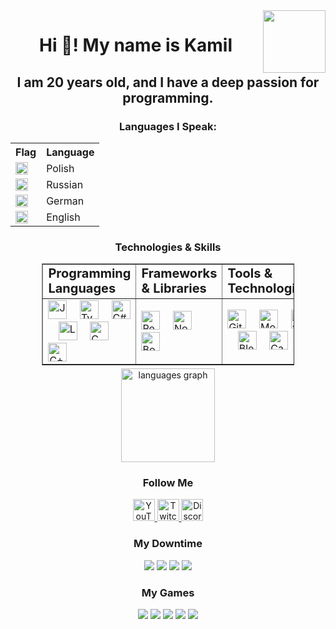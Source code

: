 <img align="right" height="100" src="https://i.ibb.co/Xk5nqPfc/Pasted-20240916-184059-preview-r.png" />

<h1 align="center">Hi 👋! My name is Kamil</h1>
<h2 align="center">I am 20 years old, and I have a deep passion for programming.</h2>

<h3 align="center">Languages I Speak:</h3>
<div align="center">
  <table>
    <tr>
      <th>Flag</th>
      <th>Language</th>
    </tr>
    <tr>
      <td><img src="https://upload.wikimedia.org/wikipedia/en/1/12/Flag_of_Poland.svg" height="20" alt="Polish flag" /></td>
      <td>Polish</td>
    </tr>
    <tr>
      <td><img src="https://upload.wikimedia.org/wikipedia/en/f/f3/Flag_of_Russia.svg" height="20" alt="Russian flag" /></td>
      <td>Russian</td>
    </tr>
    <tr>
      <td><img src="https://upload.wikimedia.org/wikipedia/en/b/ba/Flag_of_Germany.svg" height="20" alt="German flag" /></td>
      <td>German</td>
    </tr>
    <tr>
      <td><img src="https://upload.wikimedia.org/wikipedia/en/thumb/a/ae/Flag_of_the_United_Kingdom.svg/2560px-Flag_of_the_United_Kingdom.svg.png" height="20" alt="English flag" /></td>
      <td>English</td>
    </tr>
  </table>
</div>

<h3 align="center">Technologies & Skills</h3>
<div align="center">
  <table border="1px solid black" style="margin: 5px; width: 80%">
    <tr>
      <td><b style="font-size:20px">Programming Languages</b></td>
      <td><b style="font-size:20px">Frameworks & Libraries</b></td>
      <td><b style="font-size:20px">Tools & Technologies</b></td>
    </tr>
    <tr>
      <td>
        <img src="https://cdn.jsdelivr.net/gh/devicons/devicon/icons/javascript/javascript-original.svg" height="30" alt="JavaScript logo" />
        <img width="12" />
        <img src="https://cdn.jsdelivr.net/gh/devicons/devicon/icons/typescript/typescript-original.svg" height="30" alt="TypeScript logo" />
        <img width="12" />
        <img src="https://cdn.jsdelivr.net/gh/devicons/devicon/icons/csharp/csharp-original.svg" height="30" alt="C#" />
        <img width="12" />
        <img src="https://cdn.jsdelivr.net/gh/devicons/devicon/icons/lua/lua-original.svg" height="30" alt="Lua logo" />
        <img width="12" />
        <img src="https://cdn.jsdelivr.net/gh/devicons/devicon/icons/c/c-original.svg" height="30" alt="C logo" />
        <img width="12" />
        <img src="https://cdn.jsdelivr.net/gh/devicons/devicon/icons/cplusplus/cplusplus-original.svg" height="30" alt="C++ logo" />
      </td>
      <td>
        <img src="https://cdn.jsdelivr.net/gh/devicons/devicon/icons/react/react-original.svg" height="30" alt="React logo" />
        <img width="12" />
        <img src="https://cdn.jsdelivr.net/gh/devicons/devicon/icons/nodejs/nodejs-original.svg" height="30" alt="Node.js logo" />
        <img width="12" />
        <img src="https://cdn.jsdelivr.net/gh/devicons/devicon/icons/bootstrap/bootstrap-original.svg" height="30" alt="Bootstrap logo" />
      </td>
      <td>
        <img src="https://cdn.jsdelivr.net/gh/devicons/devicon/icons/git/git-original.svg" height="30" alt="Git logo" />
        <img width="12" />
        <img src="https://cdn.jsdelivr.net/gh/devicons/devicon/icons/mongodb/mongodb-original.svg" height="30" alt="MongoDB logo" />
        <img width="12" />
        <img src="https://cdn.jsdelivr.net/gh/devicons/devicon/icons/figma/figma-original.svg" height="30" alt="Figma logo" />
        <img width="12" />
        <img src="https://cdn.jsdelivr.net/gh/devicons/devicon/icons/blender/blender-original.svg" height="30" alt="Blender logo" />
        <img width="12" />
        <img src="https://cdn.jsdelivr.net/gh/devicons/devicon/icons/canva/canva-original.svg" height="30" alt="Canva logo" />
      </td>
    </tr>
  </table>
</div>

<div align="center">
  <img src="https://github-readme-stats.vercel.app/api/top-langs?username=AtakamiTM&locale=en&hide_title=false&layout=compact&card_width=320&langs_count=5&theme=dracula&hide_border=false" height="150" alt="languages graph"  />
</div>

<h3 align="center">Follow Me</h3>
<div align="center">
  <a href="https://www.youtube.com/@PanNome" target="_blank">
    <img src="https://img.shields.io/static/v1?message=Youtube&logo=youtube&label=&color=FF0000&logoColor=white&labelColor=&style=for-the-badge" height="35" alt="YouTube logo" />
  </a>
  <a href="https://www.twitch.tv/pan_nome" target="_blank">
    <img src="https://img.shields.io/static/v1?message=Twitch&logo=twitch&label=&color=9146FF&logoColor=white&labelColor=&style=for-the-badge" height="35" alt="Twitch logo" />
  </a>
  <a href="pannome" target="_blank">
    <img src="https://img.shields.io/static/v1?message=Discord&logo=discord&label=&color=7289DA&logoColor=white&labelColor=&style=for-the-badge" height="35" alt="Discord logo" />
  </a>
</div>

<h3 align="center">My Downtime</h3>
<div align="center">
  <img src="https://img.shields.io/badge/Amazon%20Prime-00A8E1?style=for-the-badge&logo=netflix&logoColor=white" />
  <img src="https://img.shields.io/badge/Netflix-E50914?style=for-the-badge&logo=netflix&logoColor=white" />
  <img src="https://img.shields.io/badge/Steam-000000?style=for-the-badge&logo=steam&logoColor=white" />
  <img src="https://img.shields.io/badge/Spotify-1ED760?&style=for-the-badge&logo=spotify&logoColor=white" />
</div>

<h3 align="center">My Games</h3>
<div align="center">
  <img src="https://img.shields.io/badge/Valorant-FF4655?style=for-the-badge&logo=valorant&logoColor=white" />
  <img src="https://img.shields.io/badge/Counter%20Strike%202-000000?style=for-the-badge&logo=counter-strike&logoColor=white" />
  <img src="https://img.shields.io/badge/Minecraft-62B47A?style=for-the-badge&logo=minecraft&logoColor=white" />
  <img src="https://img.shields.io/badge/Terraria-4E7B38?style=for-the-badge&logo=terraria&logoColor=white" />
  <img src="https://img.shields.io/badge/The%20Witcher%203-A70B06?style=for-the-badge&logo=thewitcher&logoColor=white" />
</div>
